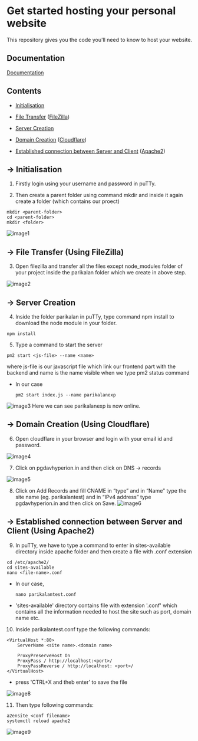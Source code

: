 
# Get started hosting your personal website 

This repository gives you the code you'll need to know to host your website.


## Documentation

[Documentation](https://1drv.ms/w/s!AqhFoBZNVhLmpSGRRscttYDVF1Wb)


## Contents

- [Initialisation](#--initialisation)

- [File Transfer](#--filetransfer) ([FileZilla](https://filezilla-project.org/))

- [Server Creation](#--servercreation)

- [Domain Creation](#--servercreation) ([Cloudflare](https://dash.cloudflare.com/3fbf28bc9ec4ec7e68b20cf20daf9f37))

- [Established connection between Server and Client](#--establishedconnectionbetweenserverandclient) ([Apache2](https://httpd.apache.org/docs/))


## -> Initialisation

1. Firstly login using your username and password in puTTy. 

2. Then create a parent folder using command mkdir and inside it again create a folder (which contains our proect)

```
mkdir <parent-folder>
cd <parent-folder>
mkdir <folder>
```

![image1](https://user-images.githubusercontent.com/97546428/228840250-a7a6ed17-d3b3-4685-9811-0104c76c00b6.png)

## -> File Transfer (Using FileZilla)

3. Open filezilla and transfer all the files except node_modules folder of your project inside the parikalan folder which we create in above step.

![image2](https://user-images.githubusercontent.com/97546428/228845556-da702193-7ca8-494d-b1d3-578482a17e0d.png)

## -> Server Creation

4. Inside the folder parikalan in puTTy, type command npm install to download the node module in your folder.

```
npm install
```

5. Type a command to start the server
```
pm2 start <js-file> --name <name>
```
where js-file is our  javascript file which link our frontend part with the backend and name is the name visible when we type pm2 status command

- In our case
    ```
    pm2 start index.js --name parikalanexp
    ```
![image3](https://user-images.githubusercontent.com/97546428/228848060-30dbf01f-06fa-41eb-abf7-e9441d24e478.png)
Here we can see parikalanexp is now online.

## -> Domain Creation (Using Cloudflare)

6. Open cloudflare in your browser and login with your email id and password.

![image4](https://user-images.githubusercontent.com/97546428/228850405-565e2ba9-3e09-4989-b03b-6aa30c55eadc.png)

7. Click on pgdavhyperion.in and then click on DNS -> records

![image5](https://user-images.githubusercontent.com/97546428/228850687-e0b877aa-6317-4139-9750-afa589e8e0d3.png)

8. Click on Add Records and fill CNAME in “type” and in “Name” type the site name (eg. parikalantest) and in “IPv4 address” type pgdavhyperion.in and then click on Save.
![image6](https://user-images.githubusercontent.com/97546428/228850755-2c03a285-ad75-45dd-bf91-ce467eb5bb8e.png)

## -> Established connection between Server and Client (Using Apache2)

9. In puTTy, we have to type a command to enter in sites-available directory inside apache folder and then create a file with .conf extension

```
cd /etc/apache2/
cd sites-available 
nano <file-name>.conf
```
 - In our case,
    ```
    nano parikalantest.conf
    ```

- 'sites-available' directory contains file with extension '.conf' which contains all the information needed to host the site such as port, domain name etc.

10. Inside parikalantest.conf type the following commands: 
```
<VirtualHost *:80>
    ServerName <site name>.<domain name>
 
    ProxyPreserveHost On
    ProxyPass / http://localhost:<port>/
    ProxyPassReverse / http://localhost: <port>/
</VirtualHost>

```
- press 'CTRL+X and theb enter' to save the file

![image8](https://user-images.githubusercontent.com/97546428/228850905-6c7e548e-a726-458d-827b-ead366982c1f.png)

11. Then type following commands:
```
a2ensite <conf filename>
systemctl reload apache2
```
![image9](https://user-images.githubusercontent.com/97546428/228850961-2c68b606-c594-42da-9db0-11b753c358fb.png)
